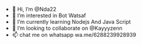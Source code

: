 - 👋 Hi, I’m @Nda22
- 👀 I’m interested in Bot Watsaf
- 🌱 I’m currently learning Nodejs And Java Script 
- 💞️ I’m looking to collaborate on @Kayyyzenn
- 📫 chat me on whatsapp wa.me/6288239928939 

<!---
Turu is a ✨ special ✨
--->
